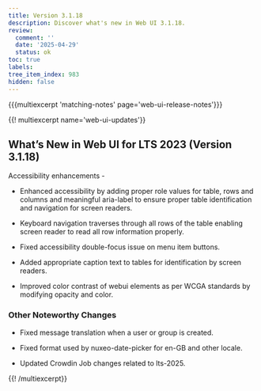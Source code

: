 ```yaml
---
title: Version 3.1.18
description: Discover what's new in Web UI 3.1.18.
review:
  comment: ''
  date: '2025-04-29'
  status: ok
toc: true
labels:
tree_item_index: 983
hidden: false
---
```


{{{multiexcerpt 'matching-notes' page='web-ui-release-notes'}}}

{{! multiexcerpt name='web-ui-updates'}}

## What’s New in Web UI for LTS 2023 (Version 3.1.18)

Accessibility enhancements -

- Enhanced accessibility by adding proper role values for table, rows and columns and meaningful aria-label to ensure proper table identification and navigation for screen readers.

- Keyboard navigation traverses through all rows of the table enabling screen reader to read all row information properly.

- Fixed accessibility double-focus issue on menu item buttons.

- Added appropriate caption text to tables for identification by screen readers.

- Improved color contrast of webui elements as per WCGA standards by modifying opacity and color.

### Other Noteworthy Changes

- Fixed message translation when a user or group is created.<br/>

- Fixed format used by nuxeo-date-picker for en-GB and other locale.<br/>

- Updated Crowdin Job changes related to lts-2025.<br/>

{{! /multiexcerpt}}